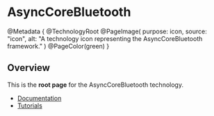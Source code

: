 # AsyncCoreBluetooth

@Metadata {
    @TechnologyRoot
    @PageImage(
        purpose: icon, 
        source: "icon", 
        alt: "A technology icon representing the AsyncCoreBluetooth framework."
    )
    @PageColor(green)
}

## Overview

This is the **root page** for the AsyncCoreBluetooth technology.

- [Documentation](documentation)
- [Tutorials](tutorials)
